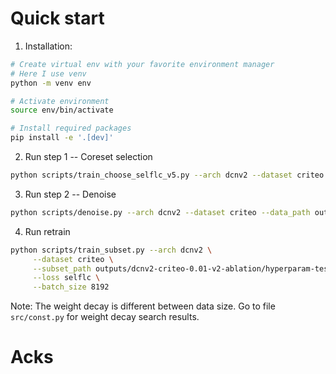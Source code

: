 # Quick start

1. Installation:

```bash
# Create virtual env with your favorite environment manager
# Here I use venv
python -m venv env

# Activate environment
source env/bin/activate

# Install required packages
pip install -e '.[dev]'
```

2. Run step 1 -- Coreset selection

```bash
python scripts/train_choose_selflc_v5.py --arch dcnv2 --dataset criteo --batch_size 8192 --data_size 0.01 --n_split 3
```

3. Run step 2 -- Denoise

```bash
python scripts/denoise.py --arch dcnv2 --dataset criteo --data_path outputs/dcnv2-criteo-0.01-v2-ablation
```

4. Run retrain

```bash
python scripts/train_subset.py --arch dcnv2 \
     --dataset criteo \
     --subset_path outputs/dcnv2-criteo-0.01-v2-ablation/hyperparam-test.pth \
     --loss selflc \
     --batch_size 8192
```

Note: The weight decay is different between data size.
Go to file `src/const.py` for weight decay search results.

# Acks
